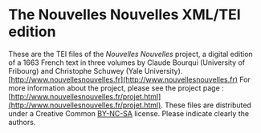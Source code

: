 # The Nouvelles Nouvelles XML/TEI edition
These are the TEI files of the _Nouvelles Nouvelles_ project, a digital edition of a 1663 French text in three volumes by Claude Bourqui (University of Fribourg) and Christophe Schuwey (Yale University).
[http://www.nouvellesnouvelles.fr](http://www.nouvellesnouvelles.fr)
For more information about the project, please see the project page : [http://www.nouvellesnouvelles.fr/projet.html](http://www.nouvellesnouvelles.fr/projet.html).
These files are distributed under a Creative Common [BY-NC-SA](https://creativecommons.org/licenses/by-nc-sa/4.0/) license. Please indicate clearly the authors. 